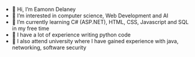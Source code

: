 - 👋 Hi, I’m Eamonn Delaney
- 👀 I’m interested in computer science, Web Development and AI
- 🌱 I’m currently learning C# (ASP.NET), HTML, CSS, Javascript and SQL in my free time
- 👀 I have a lot of experience writing python code
- 👀 I also attend university where I have gained experience with java, networking, software security
<!---
- 💞️ I’m looking to collaborate on ...
- 📫 How to reach me ...
--->

<!---
eamonnd1/eamonnd1 is a ✨ special ✨ repository because its `README.md` (this file) appears on your GitHub profile.
You can click the Preview link to take a look at your changes.
--->
